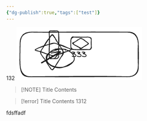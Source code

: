```yaml
---
{"dg-publish":true,"tags":["test"]}
---
```


132
![test.excalidraw.png](img/user/Excalidraw/test.excalidraw.png)


> [!NOTE] Title
> Contents


> [!error] Title
> Contents
1312

fdsffadf